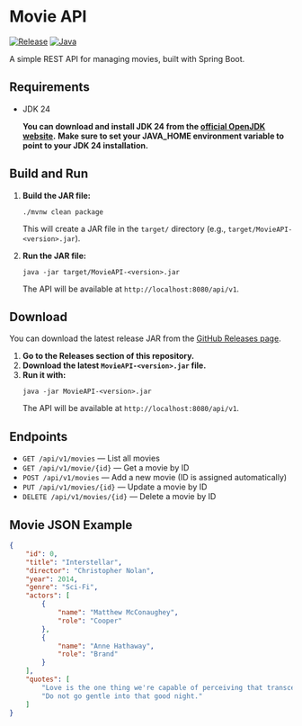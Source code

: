 # Movie API

[![Release](https://img.shields.io/github/v/release/stefanrogic/movie-api?include_prereleases&sort=semver)](https://github.com/stefanrogic/movie-api/releases)
[![Java](https://img.shields.io/badge/Java-24-blue.svg)]()

A simple REST API for managing movies, built with Spring Boot.

## Requirements

- JDK 24

   **You can download and install JDK 24 from the [official OpenJDK website](https://jdk.java.net/24/).**
   **Make sure to set your JAVA_HOME environment variable to point to your JDK 24 installation.**

## Build and Run

1. **Build the JAR file:**
   ```
   ./mvnw clean package
   ```
   This will create a JAR file in the `target/` directory (e.g., `target/MovieAPI-<version>.jar`).

2. **Run the JAR file:**
   ```
   java -jar target/MovieAPI-<version>.jar
   ```
   The API will be available at `http://localhost:8080/api/v1`.

## Download

You can download the latest release JAR from the [GitHub Releases page](https://github.com/stefanrogic/movie-api/releases).

1. **Go to the Releases section of this repository.**
2. **Download the latest `MovieAPI-<version>.jar` file.**
3. **Run it with:**
   ```
   java -jar MovieAPI-<version>.jar
   ```
   The API will be available at `http://localhost:8080/api/v1`.
   
## Endpoints

- `GET /api/v1/movies` — List all movies
- `GET /api/v1/movie/{id}` — Get a movie by ID
- `POST /api/v1/movies` — Add a new movie (ID is assigned automatically)
- `PUT /api/v1/movies/{id}` — Update a movie by ID
- `DELETE /api/v1/movies/{id}` — Delete a movie by ID

## Movie JSON Example
```json
{
    "id": 0,
    "title": "Interstellar",
    "director": "Christopher Nolan",
    "year": 2014,
    "genre": "Sci-Fi",
    "actors": [
        {
            "name": "Matthew McConaughey",
            "role": "Cooper"
        },
        {
            "name": "Anne Hathaway",
            "role": "Brand"
        }
    ],
    "quotes": [
        "Love is the one thing we're capable of perceiving that transcends dimensions of time and space.",
        "Do not go gentle into that good night."
    ]
}
``` 
